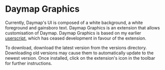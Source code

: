 # Daymap Graphics
Currently, Daymap's UI is composed of a white background, a white foreground and gainsboro text. Daymap Graphics is an extension that allows customisation of Daymap.
Daymap Graphics is based on my earlier [userscript](https://greasyfork.org/en/scripts/443619-daymap-graphics), which has ceased development in favour of the extension.

To download, download the latest version from the versions directory. Downloading old versions may cause them to automatically update to the newest version.
Once installed, click on the extension's icon in the toolbar for further instructions.
